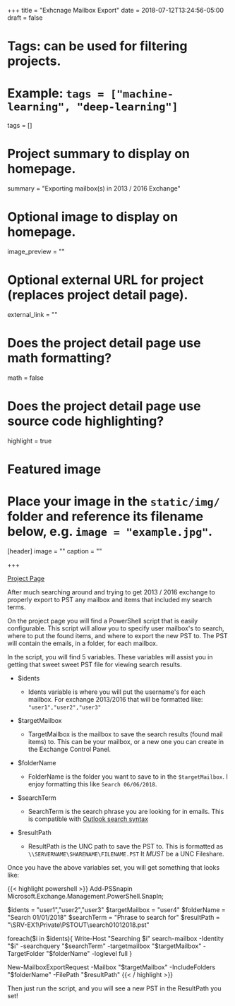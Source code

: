 +++
title = "Exhcnage Mailbox Export"
date = 2018-07-12T13:24:56-05:00
draft = false

# Tags: can be used for filtering projects.
# Example: `tags = ["machine-learning", "deep-learning"]`
tags = []

# Project summary to display on homepage.
summary = "Exporting mailbox(s) in 2013 / 2016 Exchange"

# Optional image to display on homepage.
image_preview = ""

# Optional external URL for project (replaces project detail page).
external_link = ""

# Does the project detail page use math formatting?
math = false

# Does the project detail page use source code highlighting?
highlight = true

# Featured image
# Place your image in the `static/img/` folder and reference its filename below, e.g. `image = "example.jpg"`.
[header]
image = ""
caption = ""

+++

[Project Page](https://gist.github.com/mitchellurgero/45b52fd044a67d9a768b507a7fa78a6d)

After much searching around and trying to get 2013 / 2016 exchange to properly export to PST any mailbox and items that included my search terms.

On the project page you will find a PowerShell script that is easily configurable. This script will allow you to specify user mailbox's to search, where to put the found items, and where to export the new PST to. The PST will contain the emails, in a folder, for each mailbox. 

In the script, you will find 5 variables. These variables will assist you in getting that sweet sweet PST file for viewing search results.

- $idents
    - Idents variable is where you will put the username's for each mailbox. For exchange 2013/2016 that will be formatted like: `"user1","user2","user3"`

- $targetMailbox
    - TargetMailbox is the mailbox to save the search results (found mail items) to. This can be your mailbox, or a new one you can create in the Exchange Control Panel.
	
- $folderName
    - FolderName is the folder you want to save to in the `$targetMailbox`. I enjoy formatting this like `Search 06/06/2018`.
	
- $searchTerm
    - SearchTerm is the search phrase you are looking for in emails. This is compatible with [Outlook search syntax](https://support.office.com/en-us/article/learn-to-narrow-your-search-criteria-for-better-searches-in-outlook-d824d1e9-a255-4c8a-8553-276fb895a8da)
	
- $resultPath
    - ResultPath is the UNC path to save the PST to. This is formatted as `\\SERVERNAME\SHARENAME\FILENAME.PST` It *MUST* be a UNC Fileshare.
	
Once you have the above variables set, you will get something that looks like:

{{< highlight powershell >}}
Add-PSSnapin Microsoft.Exchange.Management.PowerShell.SnapIn;

$idents        = "user1","user2","user3"
$targetMailbox = "user4"
$folderName    = "Search 01/01/2018"
$searchTerm    = "Phrase to search for"
$resultPath    = "\\SRV-EX1\Private\PSTOUT\search01012018.pst"

foreach($i in $idents){
    Write-Host "Searching $i"
    search-mailbox -Identity "$i" -searchquery "$searchTerm" -targetmailbox "$targetMailbox" -TargetFolder "$folderName" -loglevel full
}

New-MailboxExportRequest -Mailbox "$targetMailbox" -IncludeFolders "$folderName" -FilePath "$resultPath"
{{< / highlight >}}

Then just run the script, and you will see a new PST in the ResultPath you set!
